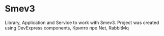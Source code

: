 # Smev3
Library, Application and Service to work with Smev3.
Project was created using DevExpress components, Крипто про.Net, RabbitMq
